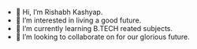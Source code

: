 - 👋 Hi, I’m Rishabh Kashyap.
- 👀 I’m interested in living a good future.
- 🌱 I’m currently learning B.TECH reated subjects.
- 💞️ I’m looking to collaborate on for our glorious future.




<!---
rishii1607/rishii1607 is a ✨ special ✨ repository because its `README.md` (this file) appears on your GitHub profile.
You can click the Preview link to take a look at your changes.
--->
